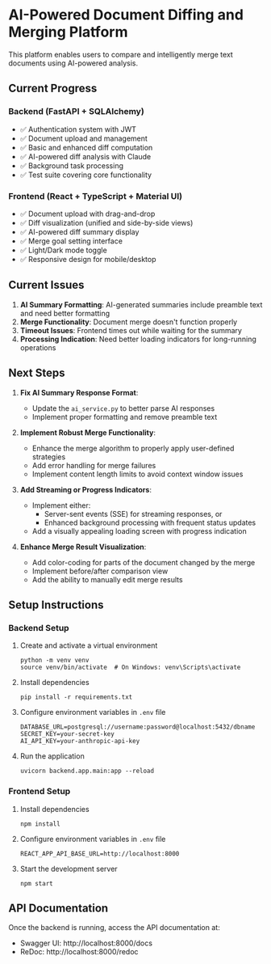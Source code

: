 # AI-Powered Document Diffing and Merging Platform

This platform enables users to compare and intelligently merge text documents using AI-powered analysis.

## Current Progress

### Backend (FastAPI + SQLAlchemy)
- ✅ Authentication system with JWT
- ✅ Document upload and management
- ✅ Basic and enhanced diff computation
- ✅ AI-powered diff analysis with Claude
- ✅ Background task processing
- ✅ Test suite covering core functionality

### Frontend (React + TypeScript + Material UI)
- ✅ Document upload with drag-and-drop
- ✅ Diff visualization (unified and side-by-side views)
- ✅ AI-powered diff summary display
- ✅ Merge goal setting interface
- ✅ Light/Dark mode toggle
- ✅ Responsive design for mobile/desktop

## Current Issues

1. **AI Summary Formatting**: AI-generated summaries include preamble text and need better formatting
2. **Merge Functionality**: Document merge doesn't function properly
3. **Timeout Issues**: Frontend times out while waiting for the summary 
4. **Processing Indication**: Need better loading indicators for long-running operations

## Next Steps

1. **Fix AI Summary Response Format**:
   - Update the `ai_service.py` to better parse AI responses
   - Implement proper formatting and remove preamble text

2. **Implement Robust Merge Functionality**:
   - Enhance the merge algorithm to properly apply user-defined strategies
   - Add error handling for merge failures
   - Implement content length limits to avoid context window issues

3. **Add Streaming or Progress Indicators**:
   - Implement either:
     - Server-sent events (SSE) for streaming responses, or
     - Enhanced background processing with frequent status updates
   - Add a visually appealing loading screen with progress indication

4. **Enhance Merge Result Visualization**:
   - Add color-coding for parts of the document changed by the merge
   - Implement before/after comparison view
   - Add the ability to manually edit merge results

## Setup Instructions

### Backend Setup
1. Create and activate a virtual environment
   ```
   python -m venv venv
   source venv/bin/activate  # On Windows: venv\Scripts\activate
   ```

2. Install dependencies
   ```
   pip install -r requirements.txt
   ```

3. Configure environment variables in `.env` file
   ```
   DATABASE_URL=postgresql://username:password@localhost:5432/dbname
   SECRET_KEY=your-secret-key
   AI_API_KEY=your-anthropic-api-key
   ```

4. Run the application
   ```
   uvicorn backend.app.main:app --reload
   ```

### Frontend Setup
1. Install dependencies
   ```
   npm install
   ```

2. Configure environment variables in `.env` file
   ```
   REACT_APP_API_BASE_URL=http://localhost:8000
   ```

3. Start the development server
   ```
   npm start
   ```

## API Documentation

Once the backend is running, access the API documentation at:
- Swagger UI: http://localhost:8000/docs
- ReDoc: http://localhost:8000/redoc